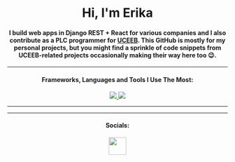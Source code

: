 <h1 align="center">Hi, I'm Erika </h1>

<div align="center">
  <h4>I build web apps in Django REST + React for various companies and I also contribute as a PLC programmer for <a href="https://www.uceeb.cz/" target="_blank" rel="noreferrer">UCEEB</a>. This GitHub is mostly for my personal projects, but you might find a sprinkle of code snippets from UCEEB-related projects occasionally making their way here too 😉. </h4>
</div>

---

<h4 align="center"> Frameworks, Languages and Tools I Use The Most:</h4>
<p align="center">
  <a href="https://skillicons.dev">
    <img src="https://skillicons.dev/icons?i=django,py,sqlite,postgresql,nginx,linux,docker,react,vite,nodejs,ts,js" />
    <img src="https://skillicons.dev/icons?i=vscode,vscodium,neovim,git,md,bash,azure,kali" />
  </a>
</p>

---


---
<h4 align="center">Socials:</h4>
<p align="center">
  <a href="https://www.linkedin.com/in/erika-langerov%C3%A1-35060b1b2/"> <img src="https://skillicons.dev/icons?i=linkedin" width="40" height="40"/></a>
</p>


